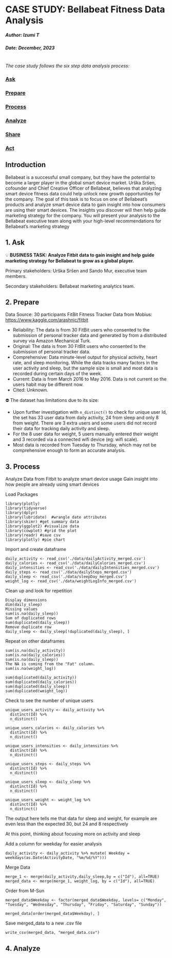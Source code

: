 # CASE STUDY: Bellabeat Fitness Data Analysis 
##### Author: Izumi T

##### Date: December, 2023

#
_The case study follows the six step data analysis process:_

###  [Ask](#1-ask)
###  [Prepare](#2-prepare)
###  [Process](#3-process)
###  [Analyze](#4-analyze)
###  [Share](#5-share)
###  [Act](#6-act)

## Introduction
Bellabeat is a successful small company, but they have the potential to become a larger player in the global smart device market. Urška Sršen, cofounder and Chief Creative Officer of Bellabeat, believes that analyzing smart device fitness data could help unlock new growth opportunities for the company. The goal of this task is to focus on one of Bellabeat’s products and analyze smart device data to gain insight into how consumers are using their smart devices. The insights you discover will then help guide marketing strategy for the company. You will present your analysis to the Bellabeat executive team along with your high-level recommendations for Bellabeat’s marketing strategy

## 1. Ask
💡 **BUSINESS TASK: Analyze Fitbit data to gain insight and help guide marketing strategy for Bellabeat to grow as a global player.**

Primary stakeholders: Urška Sršen and Sando Mur, executive team members.

Secondary stakeholders: Bellabeat marketing analytics team.

## 2. Prepare 
Data Source: 30 participants FitBit Fitness Tracker Data from Mobius: https://www.kaggle.com/arashnic/fitbit


- Reliability: The data is from 30 FitBit users who consented to the submission of personal tracker data and generated by from a distributed survey via Amazon Mechanical Turk. 
- Original: The data is from 30 FitBit users who consented to the submission of personal tracker data.
- Comprehensive: Data minute-level output for physical activity, heart rate, and sleep monitoring. While the data tracks many factors in the user activity and sleep, but the sample size is small and most data is recorded during certain days of the week. 
- Current: Data is from March 2016 to May 2016. Data is not current so the users habit may be different now. 
- Cited: Unknown. 

⛔ The dataset has limitations due to its size:

- Upon further investigation with ```n_distinct()``` to check for unique user Id, the set has 33 user data from daily activity, 24 from sleep and only 8 from weight. There are 3 extra users and some users did not record their data for tracking daily activity and sleep. 
- For the 8 user data for weight, 5 users manually entered their weight and 3 recorded via a connected wifi device (eg: wifi scale).
- Most data is recorded from Tuesday to Thursday, which may not be comprehensive enough to form an accurate analysis. 

## 3. Process

Analyze Data from Fitbit to analyze smart device usage 
Gain insight into how people are already using smart devices

Load Packages
```
library(plotly)
library(tidyverse) 
library(dplyr) 
library(lubridate)  #wrangle date attributes
library(skimr) #get summary data
library(ggplot2) #visualize data
library(cowplot) #grid the plot
library(readr) #save csv 
library(plotly) #pie chart
```

Import and create dataframe
```
daily_activity <- read_csv('./data/dailyActivity_merged.csv')
daily_calories <- read_csv('./data/dailyCalories_merged.csv')
daily_intensities <- read_csv('./data/dailyIntensities_merged.csv')
daily_steps <- read_csv('./data/dailySteps_merged.csv')
daily_sleep <- read_csv('./data/sleepDay_merged.csv')
weight_log <- read_csv('./data/weightLogInfo_merged.csv')
```

Clean up and look for repetition
```
Display dimensions
dim(daily_sleep)
Missing values
sum(is.na(daily_sleep))
Sum of duplicated rows
sum(duplicated(daily_sleep))
Remove duplicate row
daily_sleep <- daily_sleep[!duplicated(daily_sleep), ]
```

Repeat on other dataframes
```
sum(is.na(daily_activity))
sum(is.na(daily_calories))
sum(is.na(daily_sleep))
The NA is coming from the "Fat" column.
sum(is.na(weight_log))
```
```
sum(duplicated(daily_activity))
sum(duplicated(daily_calories))
sum(duplicated(daily_sleep))
sum(duplicated(weight_log))
```

Check to see the number of unique users
```
unique_users_activity <- daily_activity %>%
  distinct(Id) %>%
  n_distinct()

unique_users_calories <- daily_calories %>% 
  distinct(Id) %>% 
  n_distinct()

unique_users_intensities <- daily_intensities %>% 
  distinct(Id) %>% 
  n_distinct()

unique_users_steps <- daily_steps %>% 
  distinct(Id) %>% 
  n_distinct()

unique_users_sleep <- daily_sleep %>% 
  distinct(Id) %>% 
  n_distinct()

unique_users_weight <- weight_log %>% 
  distinct(Id) %>% 
  n_distinct()
```

The output here tells me that data for sleep
and weight, for example are even less than the
expected 30, but 24 and 8 respectively

At this point, thinking about focusing more on activity and sleep

Add a column for weekday for easier analysis
```
daily_activity <- daily_activity %>% mutate( Weekday = weekdays(as.Date(ActivityDate, "%m/%d/%Y")))
```

Merge Data
```
merge_1 <- merge(daily_activity,daily_sleep,by = c("Id"), all=TRUE)
merged_data <- merge(merge_1, weight_log, by = c("Id"), all=TRUE)
```
Order from M-Sun
```
merged_data$Weekday <- factor(merged_data$Weekday, levels= c("Monday", "Tuesday", "Wednesday", "Thursday", "Friday", "Saturday", "Sunday"))

merged_data[order(merged_data$Weekday), ]
```

Save merged_data to a new .csv file
```
write_csv(merged_data, "merged_data.csv")
```

## 4. Analyze
